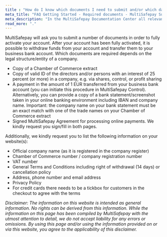 ```yaml
---
title : "How do I know which documents I need to submit and/or which data to post on my website?"
meta_title: "FAQ Getting Started - Required documents - MultiSafepay Support"
meta_description: "In the MultiSafepay Documentation Center all relevant information regarding our Plugins and API. As well as Support pages for Payment Method, Tools and General Questions. You can also find the contact details of our Support Team and Integration Team."
read_more: "."
---
```

MultiSafepay will ask you to submit a number of documents in order to fully activate your account. After your account has been fully activated, it is possible to withdraw funds from your account and transfer them to your business bank account. Which documents are required depends on the legal structure/entity of a company.

* Copy of a Chamber of Commerce extract
* Copy of valid ID of the directors and/or persons with an interest of 25 percent (or more) in a company, e.g. via shares, control, or profit sharing
* A payment in the amount of 1 EUR transferred from your business bank account (you can initiate this procedure in MultiSafepay Control). Alternatively, you can provide a copy of a bank statement/screenshot taken in your online banking environment including IBAN and company name. Important: the company name on your bank statement must be an exact match with one of the trade names on your Chamber of Commerce extract
* Signed MultiSafepay Agreement for processing online payments. We kindly request you sign/fill in both pages.

Additionally, we kindly request you to list the following information on your website(s):

* Official company name (as it is registered in the company register)
* Chamber of Commerce number / company registration number
* VAT number
* General Terms and Conditions including right of withdrawal (14 days) or cancellation policy
* Address, phone number and email address
* Privacy Policy
* For credit cards there needs to be a tickbox for customers in the checkout to agree with the terms

_Disclaimer: The information on this website is intended as general information. No rights can be derived from this information. While the information on this page has been compiled by MultiSafepay with the utmost attention to detail, we do not accept liability for any errors or omissions. By using this page and/or using the information provided on or via this website, you agree to the applicability of this disclaimer._
